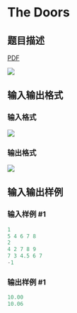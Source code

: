 # The Doors

## 题目描述

[problemUrl]: https://uva.onlinejudge.org/index.php?option=com_onlinejudge&Itemid=8&category=5&page=show_problem&problem=329

[PDF](https://uva.onlinejudge.org/external/3/p393.pdf)

![](https://cdn.luogu.com.cn/upload/vjudge_pic/UVA393/38851bd71835031afeccca9711330d20ccbf6933.png)

## 输入输出格式

### 输入格式

![](https://cdn.luogu.com.cn/upload/vjudge_pic/UVA393/655c4e6a267cdbd612aff12d8367fd69f1356870.png)

### 输出格式

![](https://cdn.luogu.com.cn/upload/vjudge_pic/UVA393/0aa5942edece3fe36e6b43169fa33361fa1f2b46.png)

## 输入输出样例

### 输入样例 #1

```cpp
1
5 4 6 7 8
2
4 2 7 8 9
7 3 4.5 6 7
-1
```


### 输出样例 #1

```cpp
10.00
10.06
```


